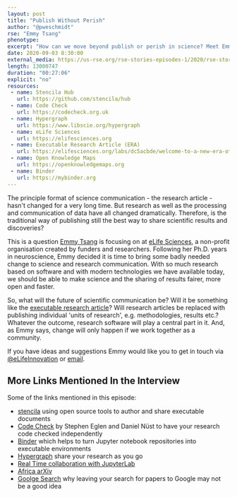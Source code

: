 ```yaml
---
layout: post
title: "Publish Without Perish"
author: "@pweschmidt"
rse: "Emmy Tsang"
phenotype: 
excerpt: "How can we move beyond publish or perish in science? Meet Emmy Tsang who is passionate about changing and improving the way we communicate science and make scientific discovery faster, fairer and better."
date: 2020-09-03 8:30:00
external_media: https://us-rse.org/rse-stories-episodes-1/2020/rse-stories-emmy-tsang-episode-32.mp3
length: 13000747
duration: "00:27:06"
explicit: "no"
resources:
 - name: Stencila Hub
   url: https://github.com/stencila/hub
 - name: Code Check
   url: https://codecheck.org.uk
 - name: Hypergraph
   url: https://www.libscie.org/hypergraph
 - name: eLife Sciences
   url: https://elifesciences.org 
 - name: Executable Research Article (ERA)
   url: https://elifesciences.org/labs/dc5acbde/welcome-to-a-new-era-of-reproducible-publishing 
 - name: Open Knowledge Maps
   url: https://openknowledgemaps.org 
 - name: Binder
   url: https://mybinder.org 
--- 
```


The principle format of science communication - the research article - hasn't changed for a very long time. But research as well as the processing and communication of data have all changed dramatically. Therefore, is the traditional way of publishing still the best way to share scientific results and discoveries?  
 
This is a question [Emmy Tsang](https://twitter.com/emmy_ft) is focusing on at [eLife Sciences](https://elifsciences.org), a non-profit organisation created by funders and researchers.
Following her Ph.D. years in neuroscience, Emmy decided it is time to bring some badly needed change to science and research communication. With so much research based on software and with modern technologies we have available today, we should be able to make science and the sharing of results fairer, more open and faster. 

So, what will the future of scientific communication be? Will it be something like the [executable research article](https://elifesci.org/ERA)? Will research articles be replaced with publishing individual 'units of research', e.g. methodologies, results etc.? Whatever the outcome, research software will play a central part in it. And, as Emmy says, change will only happen if we work together as a community.

If you have ideas and suggestions Emmy would like you to get in touch via [@eLifeInnovation](https://twitter.com/eLifeInnovation) or [email](mailto:innovation@elifesciences.org).


## More Links Mentioned In the Interview
Some of the links mentioned in this episode:  
- [stencila](https://github.com/stencila/hub) using open source tools to author and share executable documents 
- [Code Check](https://codecheck.org.uk) by Stephen Eglen and Daniel Nüst to have your research code  checked independently
- [Binder](https://mybinder.org) which helps to turn Jupyter notebook repositories into executable environments
- [Hypergraph](https://www.libscie.org/hypergraph) share your research as you go
- [Real Time collaboration with JupyterLab](https://github.com/jupyterlab/rtc)
- [Africa arXiv](https://info.africarxiv.org/) 
- [Goolge Search](http://www.openscienceradio.org/2019/06/07/osr170-dont-leave-it-to-google-research-infrastructures-en/) why leaving your search for papers to Google may not be a good idea







